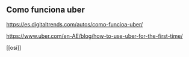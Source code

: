 ## Como funciona uber	

https://es.digitaltrends.com/autos/como-funcioa-uber/

https://www.uber.com/en-AE/blog/how-to-use-uber-for-the-first-time/

[[osi]]
